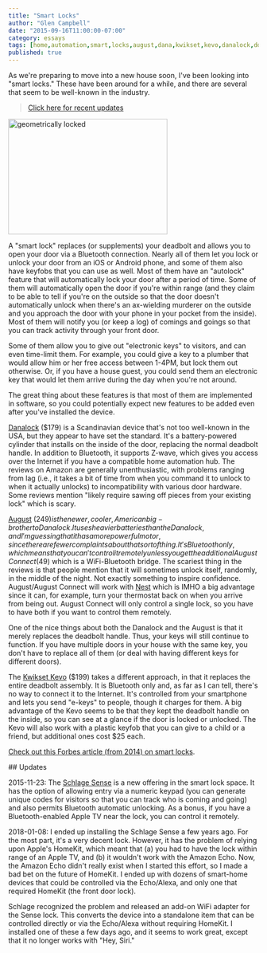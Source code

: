 ```yaml
---
title: "Smart Locks"
author: "Glen Campbell"
date: "2015-09-16T11:00:00-07:00"
category: essays
tags: [home,automation,smart,locks,august,dana,kwikset,kevo,danalock,door]
published: true
---
```

As we're preparing to move into a new house soon, I've been looking into
"smart locks." These have been around for a while, and there are 
several that seem to be well-known in the industry. 

> [Click here for recent updates](#updates)

<a data-flickr-embed="true"  href="https://www.flickr.com/photos/darwinbell/688068169/in/photolist-23NwGi-p4xhXr-pot5Bm-q2tcea-cE6PS-abxBej-aarjox-4THT2X-4Fwo5w-har8Zw-7PQpaZ-bAUx5j-ak2q9v-9uKVDe-4xqJnT-pNfQ2V-4w9csh-dFVZx5-e6k5Ak-fEQbRx-8oQ1nH-8r2CVR-pAJBqx-dG6neS-SoX26-9oNPZn-mgjU2U-azPbgb-rbCTk1-oFMMB2-72xiQ7-6aRr8S-X54YR-mvZV7g-xAAwCr-9MD5JS-cEPn4G-9PhLeX-aPr4CB-bn1aZv-bD1SrM-rHGUvU-4XpCsF-dfJH2y-9TL2A2-kDM3G2-55Gdmp-4jh6xz-9yZsf4-8H3hcn" title="geometrically locked"><img src="https://farm2.staticflickr.com/1024/688068169_71a5b46f1e_n.jpg" width="320" height="232" alt="geometrically locked" class="pull-right"></a><script async src="//embedr.flickr.com/assets/client-code.js" charset="utf-8"></script>

A "smart lock" replaces (or supplements) your deadbolt and allows you to 
open your door via a Bluetooth connection. Nearly all of them let you
lock or unlock your door from an iOS or Android phone, and some of them
also have keyfobs that you can use as well. Most of them have an "autolock"
feature that will automatically lock your door after a period of time. 
Some of them will automatically open the door if you're within range
(and they claim to be able to tell if you're on the outside so that the
door doesn't automatically unlock when there's an ax-wielding murderer
on the outside and you approach the door with your phone in your pocket
from the inside). Most of them will notify you (or keep a log) of comings
and goings so that you can track activity through your front door. 

Some of them allow you to give out "electronic keys" to visitors, and
can even time-limit them. For example, you could give a key to a plumber
that would allow him or her free access between 1-4PM, but lock them 
out otherwise. Or, if you have a house guest, you could send them an
electronic key that would let them arrive during the day when you're not
around. 

The great thing about these features is that most of them are implemented
in software, so you could potentially expect new features to be added
even after you've installed the device. 

[Danalock](https://danalock.com) ($179) is a Scandinavian device that's not too
well-known in the USA, but they appear to have set the standard. It's a 
battery-powered cylinder that installs on the inside of the door, replacing
the normal deadbolt handle. In addition to Bluetooth, it supports Z-wave,
which gives you access over the Internet if you have a compatible home
automation hub. The reviews on Amazon are generally unenthusiastic, with
problems ranging from lag (i.e., it takes a bit of time from when you
command it to unlock to when it actually unlocks) to incompatibility with
various door hardware. Some reviews mention "likely require sawing off pieces
from your existing lock" which is scary. 

[August](https://august.com) ($249) is the newer, cooler, American big-brother
to Danalock. It uses heavier batteries than the Danalock, and I'm guessing
that it has a more powerful motor, since there are fewer complaints about
that sort of thing. It's Bluetooth only, which means that you can't control it
remotely unless you get the additional August Connect ($49) which is a
WiFi-Bluetooth bridge. The scariest thing in the reviews is that people mention
that it will sometimes unlock itself, randomly, in the middle of the night. 
Not exactly something to inspire confidence. August/August Connect will 
work with [Nest](https://nest.com) which is IMHO a big advantage since it
can, for example, turn your thermostat back on when you arrive from being out.
August Connect will only control a single lock, so you have to have both if
you want to control them remotely. 

One of the nice things about both the Danalock and the August is that it 
merely replaces the deadbolt handle. Thus, your keys will still continue
to function. If you have multiple doors in your house with the same key, 
you don't have to replace all of them (or deal with having different keys
for different doors). 

The [Kwikset Kevo](https://mykevo.com) ($199) takes a different approach, 
in that it replaces the entire deadbolt assembly. It is Bluetooth only
and, as far as I can tell, there's no way to connect it to the Internet. 
It's controlled from your smartphone and lets you send "e-keys" to people,
though it charges for them. A big advantage of the Kevo seems to be that
they kept the deadbolt handle on the inside, so you can see at a glance
if the door is locked or unlocked. The Kevo will also work with a 
plastic keyfob that you can give to a child or a friend, but additional
ones cost $25 each.

[Check out this Forbes article (from 2014) on smart locks](http://www.forbes.com/sites/michaelwolf/2014/10/14/here-come-the-bluetooth-smart-locks-august-danalock-to-help-fuel-3-6-billion-market/).

<a name="updates">
## Updates

2015-11-23: The 
[Schlage Sense](http://www.schlage.com/en/home/keyless-deadbolt-locks/sense.html)
is a new offering in the smart lock space. It has the option of allowing
entry via a numeric keypad (you can generate unique codes for
visitors so that you can track who is coming and going) and also
permits Bluetooth automatic unlocking. As a bonus, if you have a
Bluetooth-enabled Apple TV near the lock, you can control it
remotely. 

2018-01-08: I ended up installing the Schlage Sense a few years ago.
For the most part, it's a very decent lock. 
However, it has the problem of relying upon Apple's HomeKit, which meant that
(a) you had to have the lock within range of an Apple TV, and 
(b) it wouldn't work with the Amazon Echo. 
Now, the Amazon Echo didn't really exist when I started this effort,
so I made a bad bet on the future of HomeKit. 
I ended up with dozens of smart-home devices that could be
controlled via the Echo/Alexa, and only one that required HomeKit
(the front door lock).

Schlage recognized the problem and released an add-on WiFi adapter 
for the Sense lock. This converts the device into a standalone 
item that can be controlled directly or via the Echo/Alexa
without requiring HomeKit. I installed one of these a few days
ago, and it seems to work great, except that it no longer
works with "Hey, Siri."
